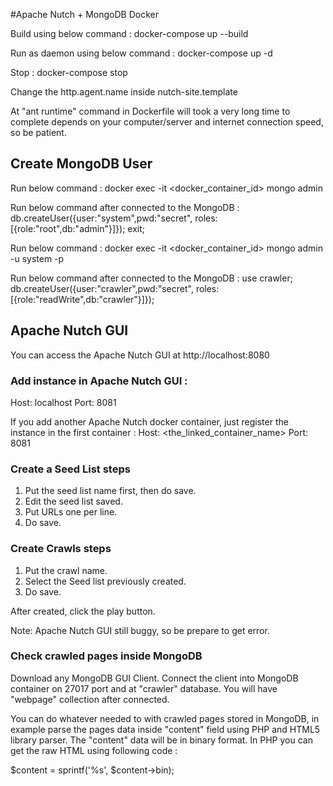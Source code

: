 #Apache Nutch + MongoDB Docker

Build using below command :
docker-compose up --build

Run as daemon using below command :
docker-compose up -d

Stop :
docker-compose stop

Change the http.agent.name inside nutch-site.template

At "ant runtime" command in Dockerfile will took a very long time to complete depends on your computer/server and internet connection speed, so be patient.

## Create MongoDB User
Run below command :
docker exec -it <docker_container_id> mongo admin

Run below command after connected to the MongoDB :
db.createUser({user:"system",pwd:"secret", roles:[{role:"root",db:"admin"}]});
exit;

Run below command :
docker exec -it <docker_container_id> mongo admin -u system -p

Run below command after connected to the MongoDB :
use crawler;
db.createUser({user:"crawler",pwd:"secret", roles:[{role:"readWrite",db:"crawler"}]});

## Apache Nutch GUI
You can access the Apache Nutch GUI at http://localhost:8080

### Add instance in Apache Nutch GUI :
Host: localhost
Port: 8081

If you add another Apache Nutch docker container, just register the instance in the first container :
Host: <the_linked_container_name>
Port: 8081

### Create a Seed List steps
1) Put the seed list name first, then do save.
2) Edit the seed list saved.
3) Put URLs one per line.
4) Do save.

### Create Crawls steps
1) Put the crawl name.
2) Select the Seed list previously created.
3) Do save.

After created, click the play button.

Note: Apache Nutch GUI still buggy, so be prepare to get error.

### Check crawled pages inside MongoDB
Download any MongoDB GUI Client. Connect the client into MongoDB container on 27017 port and at "crawler" database. You will have "webpage" collection after connected.

You can do whatever needed to with crawled pages stored in MongoDB, in example parse the pages data inside "content" field using PHP and HTML5 library parser. The "content" data will be in binary format. In PHP you can get the raw HTML using following code :

$content = sprintf('%s', $content->bin);
